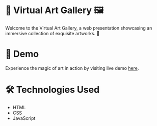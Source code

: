 # 🎨 Virtual Art Gallery 🖼️

Welcome to the Virtual Art Gallery, a web presentation showcasing an immersive collection of exquisite artworks. 🌟


# 🚀 Demo

Experience the magic of art in action by visiting live demo [here](https://artworkgallery-89107.web.app).

# 🛠️ Technologies Used
- HTML
- CSS
- JavaScript


